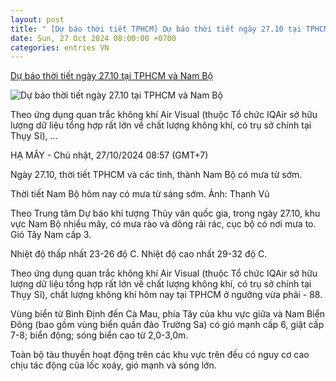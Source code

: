 ```yaml
---
layout: post
title: " [Dự báo thời tiết TPHCM] Dự báo thời tiết ngày 27.10 tại TPHCM và Nam Bộ"
date: Sun, 27 Oct 2024 08:00:00 +0700
categories: entries VN
---
```

[Dự báo thời tiết ngày 27.10 tại TPHCM và Nam Bộ](https://laodongtre.laodong.vn/tin-tuc/du-bao-thoi-tiet-ngay-2710-tai-tphcm-va-nam-bo-1413167.ldo)

![Dự báo thời tiết ngày 27.10 tại TPHCM và Nam Bộ](https://media-cdn-v2.laodong.vn/storage/newsportal/2024/10/27/1413167/Mua-Dong-1.jpg?w=800&crop=auto&scale=both)

Theo ứng dụng quan trắc không khí Air Visual (thuộc Tổ chức IQAir sở hữu lượng dữ liệu tổng hợp rất lớn về chất lượng không khí, có trụ sở chính tại Thụy Sĩ), ...

HẠ MÂY - Chủ nhật, 27/10/2024 08:57 (GMT+7)

Ngày 27.10, thời tiết TPHCM và các tỉnh, thành Nam Bộ có mưa từ sớm.

Thời tiết Nam Bộ hôm nay có mưa từ sáng sớm. Ảnh: Thanh Vũ

Theo Trung tâm Dự báo khí tượng Thủy văn quốc gia, trong ngày 27.10, khu vực Nam Bộ nhiều mây, có mưa rào và dông rải rác, cục bộ có nơi mưa to. Gió Tây Nam cấp 3.

Nhiệt độ thấp nhất 23-26 độ C. Nhiệt độ cao nhất 29-32 độ C.

Theo ứng dụng quan trắc không khí Air Visual (thuộc Tổ chức IQAir sở hữu lượng dữ liệu tổng hợp rất lớn về chất lượng không khí, có trụ sở chính tại Thụy Sĩ), chất lượng không khí hôm nay tại TPHCM ở ngưỡng vừa phải - 88.

Vùng biển từ Bình Định đến Cà Mau, phía Tây của khu vực giữa và Nam Biển Đông (bao gồm vùng biển quần đảo Trường Sa) có gió mạnh cấp 6, giật cấp 7-8; biển động; sóng biển cao từ 2,0-3,0m.

Toàn bộ tàu thuyền hoạt động trên các khu vực trên đều có nguy cơ cao chịu tác động của lốc xoáy, gió mạnh và sóng lớn.

